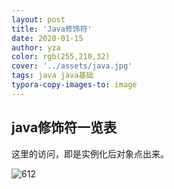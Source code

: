 ```yaml
---
layout: post
title: 'Java修饰符'
date: 2020-01-15
author: yza
color: rgb(255,210,32)
cover: '../assets/java.jpg'
tags: java java基础
typora-copy-images-to: image
---
```


## java修饰符一览表

这里的访问，即是实例化后对象点出来。

![612](/image/612.png)